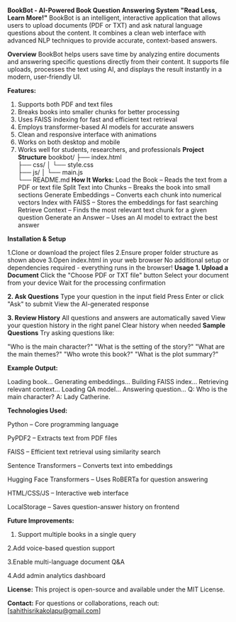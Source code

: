**BookBot - AI-Powered Book Question Answering System**
**"Read Less, Learn More!"**
BookBot is an intelligent, interactive application that allows users to upload documents (PDF or TXT) and ask natural language questions about the content. It combines a clean web interface with advanced NLP techniques to provide accurate, context-based answers.

**Overview**
BookBot helps users save time by analyzing entire documents and answering specific questions directly from their content. It supports file uploads, processes the text using AI, and displays the result instantly in a modern, user-friendly UI.

**Features:**
1. Supports both PDF and text files
2. Breaks books into smaller chunks for better processing
3. Uses FAISS indexing for fast and efficient text retrieval
4. Employs transformer-based AI models for accurate answers
5. Clean and responsive interface with animations
6. Works on both desktop and mobile
7. Works well for students, researchers, and professionals
**Project Structure**
  bookbot/
  ├── index.html         
  ├── css/
  │   └── style.css       
  ├── js/
  │   └── main.js        
└── README.md 
**How It Works:**
Load the Book – Reads the text from a PDF or text file
Split Text into Chunks – Breaks the book into small sections
Generate Embeddings – Converts each chunk into numerical vectors
Index with FAISS – Stores the embeddings for fast searching
Retrieve Context – Finds the most relevant text chunk for a given question
Generate an Answer – Uses an AI model to extract the best answer

**Installation & Setup**

1.Clone or download the project files
2.Ensure proper folder structure as shown above
3.Open index.html in your web browser
No additional setup or dependencies required - everything runs in the browser!
**Usage**
**1. Upload a Document**
  Click the "Choose PDF or TXT file" button
  Select your document from your device
  Wait for the processing confirmation

**2. Ask Questions**
  Type your question in the input field
  Press Enter or click "Ask" to submit
  View the AI-generated response

**3. Review History**
  All questions and answers are automatically saved
  View your question history in the right panel
  Clear history when needed
**Sample Questions**
  Try asking questions like:
  
  "Who is the main character?"
  "What is the setting of the story?"
  "What are the main themes?"
  "Who wrote this book?"
  "What is the plot summary?"

**Example Output:**

  Loading book...
  Generating embeddings...
  Building FAISS index...
  Retrieving relevant context...
  Loading QA model...
  Answering question...
  Q: Who is the main character?
  A: Lady Catherine.

**Technologies Used:**

Python – Core programming language

PyPDF2 – Extracts text from PDF files

FAISS – Efficient text retrieval using similarity search

Sentence Transformers – Converts text into embeddings

Hugging Face Transformers – Uses RoBERTa for question answering

HTML/CSS/JS – Interactive web interface

LocalStorage – Saves question-answer history on frontend


**Future Improvements:**
1. Support multiple books in a single query

2.Add voice-based question support

3.Enable multi-language document Q&A

4.Add admin analytics dashboard

**License:**
This project is open-source and available under the MIT License.


**Contact:**
For questions or collaborations, reach out:
[sahithisrikakolapu@gmail.com]
